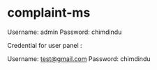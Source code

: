 # complaint-ms
Username: admin
Password: chimdindu

Credential for user panel :

Username: test@gmail.com
Password: chimdindu
